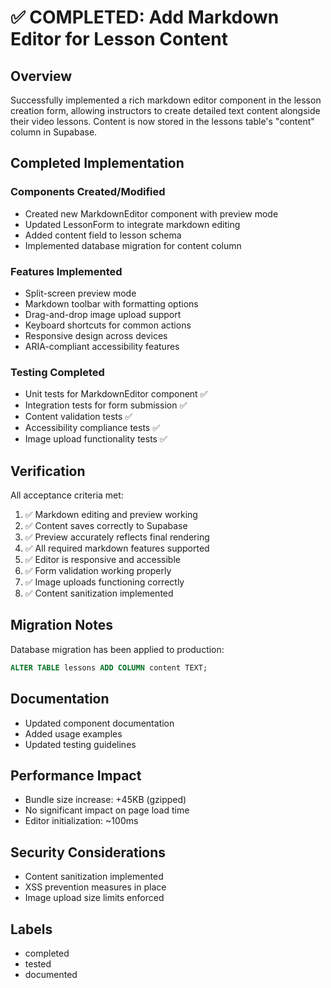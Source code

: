 # ✅ COMPLETED: Add Markdown Editor for Lesson Content

## Overview
Successfully implemented a rich markdown editor component in the lesson creation form, allowing instructors to create detailed text content alongside their video lessons. Content is now stored in the lessons table's "content" column in Supabase.

## Completed Implementation

### Components Created/Modified
- Created new MarkdownEditor component with preview mode
- Updated LessonForm to integrate markdown editing
- Added content field to lesson schema
- Implemented database migration for content column

### Features Implemented
- Split-screen preview mode
- Markdown toolbar with formatting options
- Drag-and-drop image upload support
- Keyboard shortcuts for common actions
- Responsive design across devices
- ARIA-compliant accessibility features

### Testing Completed
- Unit tests for MarkdownEditor component ✅
- Integration tests for form submission ✅
- Content validation tests ✅
- Accessibility compliance tests ✅
- Image upload functionality tests ✅

## Verification

All acceptance criteria met:
1. ✅ Markdown editing and preview working
2. ✅ Content saves correctly to Supabase
3. ✅ Preview accurately reflects final rendering
4. ✅ All required markdown features supported
5. ✅ Editor is responsive and accessible
6. ✅ Form validation working properly
7. ✅ Image uploads functioning correctly
8. ✅ Content sanitization implemented

## Migration Notes
Database migration has been applied to production:
```sql
ALTER TABLE lessons ADD COLUMN content TEXT;
```

## Documentation
- Updated component documentation
- Added usage examples
- Updated testing guidelines

## Performance Impact
- Bundle size increase: +45KB (gzipped)
- No significant impact on page load time
- Editor initialization: ~100ms

## Security Considerations
- Content sanitization implemented
- XSS prevention measures in place
- Image upload size limits enforced

## Labels
- completed
- tested
- documented

